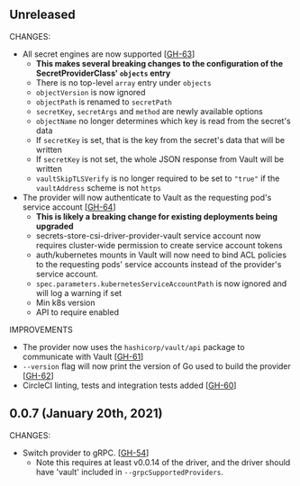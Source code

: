 ## Unreleased

CHANGES:

* All secret engines are now supported [[GH-63](https://github.com/hashicorp/secrets-store-csi-driver-provider-vault/pull/63)]
  * **This makes several breaking changes to the configuration of the SecretProviderClass' `objects` entry**
  * There is no top-level `array` entry under `objects`
  * `objectVersion` is now ignored
  * `objectPath` is renamed to `secretPath`
  * `secretKey`, `secretArgs` and `method` are newly available options
  * `objectName` no longer determines which key is read from the secret's data
  * If `secretKey` is set, that is the key from the secret's data that will be written
  * If `secretKey` is not set, the whole JSON response from Vault will be written
  * `vaultSkipTLSVerify` is no longer required to be set to `"true"` if the `vaultAddress` scheme is not `https`
* The provider will now authenticate to Vault as the requesting pod's service account [[GH-64](https://github.com/hashicorp/secrets-store-csi-driver-provider-vault/pull/64)]
  * **This is likely a breaking change for existing deployments being upgraded**
  * secrets-store-csi-driver-provider-vault service account now requires cluster-wide permission to create service account tokens
  * auth/kubernetes mounts in Vault will now need to bind ACL policies to the requesting pods'
    service accounts instead of the provider's service account.
  * `spec.parameters.kubernetesServiceAccountPath` is now ignored and will log a warning if set
  * Min k8s version
  * API to require enabled

IMPROVEMENTS

* The provider now uses the `hashicorp/vault/api` package to communicate with Vault [[GH-61](https://github.com/hashicorp/secrets-store-csi-driver-provider-vault/pull/61)]
* `--version` flag will now print the version of Go used to build the provider [[GH-62](https://github.com/hashicorp/secrets-store-csi-driver-provider-vault/pull/62)]
* CircleCI linting, tests and integration tests added [[GH-60](https://github.com/hashicorp/secrets-store-csi-driver-provider-vault/pull/60)]

## 0.0.7 (January 20th, 2021)

CHANGES:

* Switch provider to gRPC. [[GH-54](https://github.com/hashicorp/secrets-store-csi-driver-provider-vault/pull/54)]
  * Note this requires at least v0.0.14 of the driver, and the driver should have 'vault' included in `--grpcSupportedProviders`.
